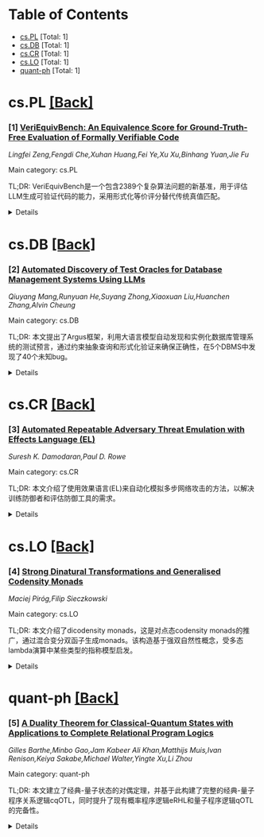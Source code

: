 <div id=toc></div>

# Table of Contents

- [cs.PL](#cs.PL) [Total: 1]
- [cs.DB](#cs.DB) [Total: 1]
- [cs.CR](#cs.CR) [Total: 1]
- [cs.LO](#cs.LO) [Total: 1]
- [quant-ph](#quant-ph) [Total: 1]


<div id='cs.PL'></div>

# cs.PL [[Back]](#toc)

### [1] [VeriEquivBench: An Equivalence Score for Ground-Truth-Free Evaluation of Formally Verifiable Code](https://arxiv.org/abs/2510.06296)
*Lingfei Zeng,Fengdi Che,Xuhan Huang,Fei Ye,Xu Xu,Binhang Yuan,Jie Fu*

Main category: cs.PL

TL;DR: VeriEquivBench是一个包含2389个复杂算法问题的新基准，用于评估LLM生成可验证代码的能力，采用形式化等价评分替代传统真值匹配。


<details>
  <summary>Details</summary>
Motivation: 当前基于形式化语言的方法在验证LLM生成代码正确性时，受限于规范质量评估的瓶颈，现有数据集规模小且依赖人工专家标注，存在可靠性问题。

Method: 引入VeriEquivBench基准，包含2389个复杂算法问题，采用形式化等价评分作为评估指标，严格验证生成的规范和代码质量。

Result: 实验结果表明，为最先进的LLM生成形式化可验证代码仍然是一个巨大挑战。

Conclusion: 该任务难度很大，需要像VeriEquivBench这样的基准来推动可扩展和可靠编码代理的发展。

Abstract: Formal verification is the next frontier for ensuring the correctness of code
generated by Large Language Models (LLMs). While methods that co-generate code
and formal specifications in formal languages, like Dafny, can, in principle,
prove alignment with user intent, progress is bottlenecked by specification
quality evaluation. Current benchmarks rely on matching against ground-truth
specifications, a manual and expertise-intensive process that has limited
existing datasets to a few hundred simple problems and also suffers from a
reliability issue. To address this, we introduce VeriEquivBench, a new
benchmark with $2,389$ complex algorithmic problems that probe the limitations
of current models in both code generation and formal reasoning. Our evaluation
framework replaces ground-truth matching with a formally grounded metric, the
equivalence score, and rigorously verifies the quality of generated
specifications and code. Our results show that generating formally verifiable
code remains a profound challenge for state-of-the-art LLMs. This underscores
both the difficulty of the task and the need for benchmarks like VeriEquivBench
to drive progress toward scalable and reliable coding agents.

</details>


<div id='cs.DB'></div>

# cs.DB [[Back]](#toc)

### [2] [Automated Discovery of Test Oracles for Database Management Systems Using LLMs](https://arxiv.org/abs/2510.06663)
*Qiuyang Mang,Runyuan He,Suyang Zhong,Xiaoxuan Liu,Huanchen Zhang,Alvin Cheung*

Main category: cs.DB

TL;DR: 本文提出了Argus框架，利用大语言模型自动发现和实例化数据库管理系统的测试预言，通过约束抽象查询和形式化验证来确保正确性，在5个DBMS中发现了40个未知bug。


<details>
  <summary>Details</summary>
Motivation: 解决DBMS测试中测试预言设计需要人工参与的问题，实现完全自动化的DBMS测试，同时克服LLM的幻觉问题和高成本限制。

Method: 使用约束抽象查询（包含占位符和实例化条件的SQL骨架），通过LLM生成语义等价的骨架对，用SQL等价求解器形式化验证，最后用LLM合成具体SQL片段实例化生成复杂测试用例。

Result: 在5个广泛测试的DBMS中发现了40个未知bug（35个逻辑bug），其中36个已确认，26个已被开发者修复。

Conclusion: Argus框架成功实现了自动化测试预言发现和实例化，显著提升了DBMS测试的自动化程度和效率，证明了LLM在软件测试中的实用价值。

Abstract: Since 2020, automated testing for Database Management Systems (DBMSs) has
flourished, uncovering hundreds of bugs in widely-used systems. A cornerstone
of these techniques is test oracle, which typically implements a mechanism to
generate equivalent query pairs, thereby identifying bugs by checking the
consistency between their results. However, while applying these oracles can be
automated, their design remains a fundamentally manual endeavor. This paper
explores the use of large language models (LLMs) to automate the discovery and
instantiation of test oracles, addressing a long-standing bottleneck towards
fully automated DBMS testing. Although LLMs demonstrate impressive creativity,
they are prone to hallucinations that can produce numerous false positive bug
reports. Furthermore, their significant monetary cost and latency mean that LLM
invocations should be limited to ensure that bug detection is efficient and
economical.
  To this end, we introduce Argus, a novel framework built upon the core
concept of the Constrained Abstract Query - a SQL skeleton containing
placeholders and their associated instantiation conditions (e.g., requiring a
placeholder to be filled by a boolean column). Argus uses LLMs to generate
pairs of these skeletons that are asserted to be semantically equivalent. This
equivalence is then formally proven using a SQL equivalence solver to ensure
soundness. Finally, the placeholders within the verified skeletons are
instantiated with concrete, reusable SQL snippets that are also synthesized by
LLMs to efficiently produce complex test cases. We implemented Argus and
evaluated it on five extensively tested DBMSs, discovering 40 previously
unknown bugs, 35 of which are logic bugs, with 36 confirmed and 26 already
fixed by the developers.

</details>


<div id='cs.CR'></div>

# cs.CR [[Back]](#toc)

### [3] [Automated Repeatable Adversary Threat Emulation with Effects Language (EL)](https://arxiv.org/abs/2510.06420)
*Suresh K. Damodaran,Paul D. Rowe*

Main category: cs.CR

TL;DR: 本文介绍了使用效果语言(EL)来自动化模拟多步网络攻击的方法，以解决训练防御者和评估防御工具的需求。


<details>
  <summary>Details</summary>
Motivation: 模拟高级持续性威胁的多步攻击对于训练防御者和评估防御工具很有价值，但面临诸多挑战，需要自动化解决方案。

Method: 引入效果语言(EL)，这是一种具有基于图的操作语义的可视化编程语言，用于编码攻击场景并实现可重复的自动化。

Result: 展示了EL在编码公开攻击场景中的应用，证明了其在复杂多步攻击中提供攻击证明的能力，并在时间和资源效率方面取得了显著改进。

Conclusion: EL能够有效解决多步攻击自动化面临的挑战，提供可重复的自动化，显著提高训练和评估的效率。

Abstract: The emulation of multi-step attacks attributed to advanced persistent threats
is valuable for training defenders and evaluating defense tools. In this paper,
we discuss the numerous challenges and desired attributes associated with such
automation. Additionally, we introduce the use of Effects Language (EL), a
visual programming language with graph-based operational semantics, as a
solution to address many of these challenges and requirements. We formally
define the execution semantics of EL, and prove important execution properties.
Furthermore, we showcase the application of EL to codify attacks using an
example from one of the publicly available attack scenarios. We also
demonstrate how EL can be utilized to provide proof-of-attack of complex
multi-step attacks. Our results highlight the improvements in time and resource
efficiency achieved through the use of EL for repeatable automation.

</details>


<div id='cs.LO'></div>

# cs.LO [[Back]](#toc)

### [4] [Strong Dinatural Transformations and Generalised Codensity Monads](https://arxiv.org/abs/2510.06777)
*Maciej Piróg,Filip Sieczkowski*

Main category: cs.LO

TL;DR: 本文介绍了dicodensity monads，这是对点态codensity monads的推广，通过混合变分双函子生成monads。该构造基于强双自然性概念，受多态lambda演算中某些类型的指称模型启发。


<details>
  <summary>Details</summary>
Motivation: 受多态lambda演算中具有全称量化变量的continuation monads（如System F中的列表monad的Church编码）的指称模型启发，推广codensity monads构造。

Method: 基于强双自然性（Barr双自然性）概念，通过混合变分双函子构造dicodensity monads。重点关注使用hom-函子和同态对象双函子实例化构造的monads类。

Result: 提供了建立monad与给定双函子的dicodensity monad之间同构的充分条件。获得了由不同类型半环和其他理论生成的monads的新表示，用于建模有序非确定性计算。

Conclusion: dicodensity monads为codensity monads提供了有用的推广，能够生成各种用于建模有序非确定性计算的monads的新表示。

Abstract: We introduce dicodensity monads: a generalisation of pointwise codensity
monads generated by functors to monads generated by mixed-variant bifunctors.
Our construction is based on the notion of strong dinaturality (also known as
Barr dinaturality), and is inspired by denotational models of certain types in
polymorphic lambda calculi - in particular, a form of continuation monads with
universally quantified variables, such as the Church encoding of the list monad
in System F. Extending some previous results on Cayley-style representations,
we provide a set of sufficient conditions to establish an isomorphism between a
monad and the dicodensity monad for a given bifunctor. Then, we focus on the
class of monads obtained by instantiating our construction with hom-functors
and, more generally, bifunctors given by objects of homomorphisms (that is,
internalised hom-sets between Eilenberg--Moore algebras). This gives us, for
example, novel presentations of monads generated by different kinds of
semirings and other theories used to model ordered nondeterministic
computations.

</details>


<div id='quant-ph'></div>

# quant-ph [[Back]](#toc)

### [5] [A Duality Theorem for Classical-Quantum States with Applications to Complete Relational Program Logics](https://arxiv.org/abs/2510.07051)
*Gilles Barthe,Minbo Gao,Jam Kabeer Ali Khan,Matthijs Muis,Ivan Renison,Keiya Sakabe,Michael Walter,Yingte Xu,Li Zhou*

Main category: quant-ph

TL;DR: 本文建立了经典-量子状态的对偶定理，并基于此构建了完整的经典-量子程序关系逻辑cqOTL，同时提升了现有概率程序逻辑eRHL和量子程序逻辑qOTL的完备性。


<details>
  <summary>Details</summary>
Motivation: 经典-量子程序结合了经典和量子计算，操作经典和量子变量，但此前缺乏完备的关系逻辑。主要障碍是经典-量子设置超出了最优传输和半定规划方法的范围，需要新的理论方法。

Method: 通过新颖的维度无关分析，研究有限维量子设置下的凸优化问题，特别是允许经典状态空间变为无限的情况，从而建立经典-量子状态的对偶定理。

Result: 成功建立了经典-量子状态的对偶定理，并基于此开发了新的关系程序逻辑cqOTL，证明了其可靠性和完备性。

Conclusion: 本文填补了经典-量子程序验证的理论空白，为混合经典-量子系统的形式化验证提供了理论基础，同时提升了现有程序逻辑的完备性。

Abstract: Duality theorems play a fundamental role in convex optimization. Recently, it
was shown how duality theorems for countable probability distributions and
finite-dimensional quantum states can be leveraged for building relatively
complete relational program logics for probabilistic and quantum programs,
respectively. However, complete relational logics for classical-quantum
programs, which combine classical and quantum computations and operate over
classical as well as quantum variables, have remained out of reach. The main
gap is that while prior duality theorems could readily be derived using optimal
transport and semidefinite programming methods, respectively, the combined
setting falls out of the scope of these methods and requires new ideas. In this
paper, we overcome this gap and establish the desired duality theorem for
classical-quantum states. Our argument relies critically on a novel
dimension-independent analysis of the convex optimization problem underlying
the finite-dimensional quantum setting, which, in particular, allows us to take
the limit where the classical state space becomes infinite. Using the resulting
duality theorem, we establish soundness and completeness of a new relational
program logic, called $\mathsf{cqOTL}$, for classical-quantum programs. In
addition, we lift prior restrictions on the completeness of two existing
program logics: $\mathsf{eRHL}$ for probabilistic programs (Avanzini et al.,
POPL 2025) and $\mathsf{qOTL}$ for quantum programs (Barthe et al., LICS 2025).

</details>
